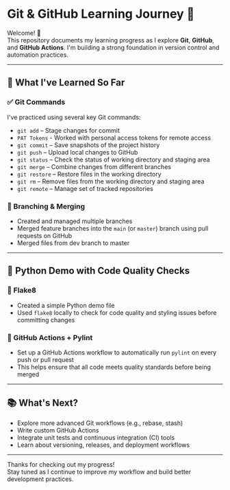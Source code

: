 # Git & GitHub Learning Journey 🚀

Welcome! 👋  
This repository documents my learning progress as I explore **Git**, **GitHub**, and **GitHub Actions**. I'm building a strong foundation in version control and automation practices.

---

## 🔧 What I've Learned So Far

### ✅ Git Commands
I've practiced using several key Git commands:

- `git add` – Stage changes for commit
- `PAT Tokens` - Worked with personal access tokens for remote access
- `git commit` – Save snapshots of the project history  
- `git push` – Upload local changes to GitHub  
- `git status` – Check the status of working directory and staging area  
- `git merge` – Combine changes from different branches  
- `git restore` – Restore files in the working directory  
- `git rm` – Remove files from the working directory and staging area  
- `git remote` – Manage set of tracked repositories  

### 🌿 Branching & Merging
- Created and managed multiple branches
- Merged feature branches into the `main` (or `master`) branch using pull requests on GitHub
- Merged files from dev branch to master

---

## 🐍 Python Demo with Code Quality Checks

### 🔎 Flake8
- Created a simple Python demo file
- Used `flake8` locally to check for code quality and styling issues before committing changes

### 🤖 GitHub Actions + Pylint
- Set up a GitHub Actions workflow to automatically run `pylint` on every push or pull request
- This helps ensure that all code meets quality standards before being merged

---

## 📚 What's Next?

- Explore more advanced Git workflows (e.g., rebase, stash)
- Write custom GitHub Actions
- Integrate unit tests and continuous integration (CI) tools
- Learn about versioning, releases, and deployment workflows

---

Thanks for checking out my progress!  
Stay tuned as I continue to improve my workflow and build better development practices.

